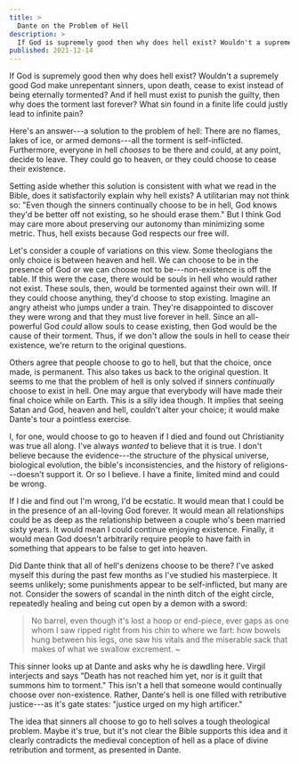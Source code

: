 ```yaml
---
title: >
  Dante on the Problem of Hell
description: >
  If God is supremely good then why does hell exist? Wouldn't a supremely good God make unrepentant sinners, upon death, cease to exist instead of being eternally tormented? Maybe hell exists because God respects our free will.
published: 2021-12-14
---
```


If God is supremely good then why does hell exist? Wouldn't a supremely good God make unrepentant sinners, upon death, cease to exist instead of being eternally tormented? And if hell must exist to punish the guilty, then why does the torment last forever? What sin found in a finite life could justly lead to infinite pain?

Here's an answer---a solution to the problem of hell: There are no flames, lakes of ice, or armed demons---all the torment is self-inflicted. Furthermore, everyone in hell _chooses_ to be there and could, at any point, decide to leave. They could go to heaven, or they could choose to cease their existence. 

Setting aside whether this solution is consistent with what we read in the Bible, does it satisfactorily explain why hell exists? A utilitarian may not think so: "Even though the sinners continually choose to be in hell, God knows they'd be better off not existing, so he should erase them." But I think God may care more about preserving our autonomy than minimizing some metric. Thus, hell exists because God respects our free will.

Let's consider a couple of variations on this view. Some theologians the only choice is between heaven and hell. We can choose to be in the presence of God or we can choose not to be---non-existence is off the table. If this were the case, there would be souls in hell who would rather not exist. These souls, then, would be tormented against their own will. If they could choose anything, they'd choose to stop existing. Imagine an angry atheist who jumps under a train. They're disappointed to discover they were wrong and that they must live forever in hell. Since an all-powerful God _could_ allow souls to cease existing, then God would be the cause of their torment. Thus, if we don't allow the souls in hell to cease their existence, we're return to the original questions.

Others agree that people choose to go to hell, but that the choice, once made, is permanent. This also takes us back to the original question. It seems to me that the problem of hell is only solved if sinners _continually_ choose to exist in hell. One may argue that everybody will have made their final choice while on Earth. This is a silly idea though. It implies that seeing Satan and God, heaven and hell, couldn't alter your choice; it would make Dante's tour a pointless exercise.

I, for one, would choose to go to heaven if I died and found out Christianity was true all along. I've always _wanted_ to believe that it is true. I don't believe because the evidence---the structure of the physical universe, biological evolution, the bible's inconsistencies, and the history of religions---doesn't support it. Or so I believe. I have a finite, limited mind and could be wrong.

If I die and find out I'm wrong, I'd be ecstatic. It would mean that I could be in the presence of an all-loving God forever. It would mean all relationships could be as deep as the relationship between a couple who's been married sixty years. It would mean I could continue enjoying existence. Finally, it would mean God doesn't arbitrarily require people to have faith in something that appears to be false to get into heaven.

Did Dante think that all of hell's denizens choose to be there? I've asked myself this during the past few months as I've studied his masterpiece. It seems unlikely; some punishments appear to be self-inflicted, but many are not. Consider the sowers of scandal in the ninth ditch of the eight circle, repeatedly healing and being cut open by a demon with a sword:

>   No barrel, even though it's lost a hoop
> or end-piece, ever gaps as one whom I
> saw ripped right from his chin to where we fart:
>   how bowels hung between his legs, one saw
> his vitals and the miserable sack
> that makes of what we swallow excrement.
> ~

This sinner looks up at Dante and asks why he is dawdling here. Virgil interjects and says "Death has not reached him yet, nor is it guilt that summons him to torment." This isn't a hell that someone would continually choose over non-existence. Rather, Dante's hell is one filled with retributive justice---as it's gate states: "justice urged on my high artificer."

The idea that sinners all choose to go to hell solves a tough theological problem. Maybe it's true, but it's not clear the Bible supports this idea and it clearly contradicts the medieval conception of hell as a place of divine retribution and torment, as presented in Dante.
